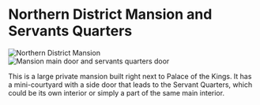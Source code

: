 # Northern District Mansion and Servants Quarters

![](/windhelm/pics/mansion1.png?raw=true "Northern District Mansion")
![](/windhelm/pics/mansion2.png?raw=true "Mansion main door and servants quarters door")

This is a large private mansion built right next to Palace of the Kings. It has a mini-courtyard with a side door that leads to the Servant Quarters, which could be its own interior or simply a part of the same main interior.